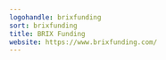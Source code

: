 ```yaml
---
logohandle: brixfunding
sort: brixfunding
title: BRIX Funding
website: https://www.brixfunding.com/
---
```

